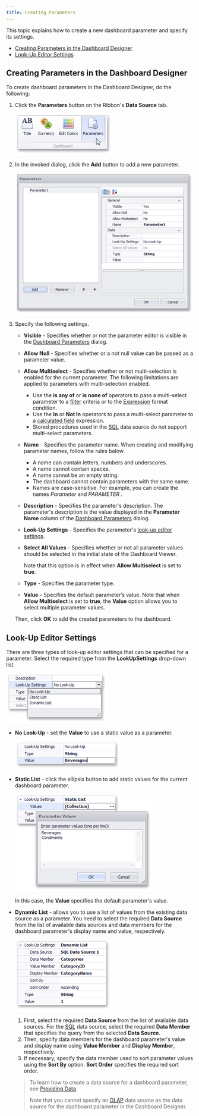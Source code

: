 ```yaml
---
title: Creating Parameters
---
```

This topic explains how to create a new dashboard parameter and specify its settings.
* [Creating Parameters in the Dashboard Designer](#creating-parameters-in-the-dashboard-designer)
* [Look-Up Editor Settings](#look-up-editor-settings)

## <a name="creating-parameters-in-the-dashboard-designer"/>Creating Parameters in the Dashboard Designer
To create dashboard parameters in the Dashboard Designer, do the following:
1. Click the **Parameters** button on the Ribbon's **Data Source** tab.
	
	![Parameters_AddParameterButton_Ribbon](../../../../images/Img21711.png)
2. In the invoked dialog, click the **Add** button to add a new parameter.
	
	![Parameters_ParametersDialog](../../../../images/Img21716.png)
3. Specify the following settings.
	* **Visible** - Specifies whether or not the parameter editor is visible in the [Dashboard Parameters](../../../../../dashboard-for-desktop/articles/dashboard-designer/data-analysis/using-dashboard-parameters/requesting-parameter-values.md) dialog.
	* **Allow Null** - Specifies whether or a not null value can be passed as a parameter value.
	* **Allow Multiselect** - Specifies whether or not multi-selection is enabled for the current parameter. The following limitations are applied to parameters with multi-selection enabled.
		* Use the **is any of** or **is none of** operators to pass a multi-select parameter to a [filter](../../../../../dashboard-for-desktop/articles/dashboard-designer/data-shaping/filtering.md) criteria or to the [Expression](../../../../../dashboard-for-desktop/articles/dashboard-designer/appearance-customization/conditional-formatting/expression.md) format condition.
		* Use the **In** or **Not In** operators to pass a multi-select parameter to a [calculated field](../../../../../dashboard-for-desktop/articles/dashboard-designer/working-with-data/creating-calculated-fields.md) expression.
		* Stored procedures used in the [SQL](../../../../../dashboard-for-desktop/articles/dashboard-designer/working-with-data/stored-procedures.md) data source do not support multi-select parameters.
	* **Name** - Specifies the parameter name. When creating and modifying parameter names, follow the rules below.
		* A name can contain letters, numbers and underscores.
		* A name cannot contain spaces.
		* A name cannot be an empty string.
		* The dashboard cannot contain parameters with the same name.
		* Names are case-sensitive. For example, you can create the names _Parameter_ and _PARAMETER_ .
	* **Description** - Specifies the parameter's description. The parameter's description is the value displayed in the **Parameter Name** column of the [Dashboard Parameters](../../../../../dashboard-for-desktop/articles/dashboard-designer/data-analysis/using-dashboard-parameters/requesting-parameter-values.md) dialog.
	* **Look-Up Settings**  -  Specifies the parameter's [look-up editor settings](#look-up-editor-settings).
	* **Select All Values** - Specifies whether or not all parameter values should be selected in the initial state of the Dashboard Viewer.
		
		Note that this option is in effect when **Allow Multiselect** is set to **true**.
	* **Type** - Specifies the parameter type.
	* **Value** - Specifies the default parameter’s value. Note that when **Allow Multiselect** is set to **true**, the **Value** option allows you to select multiple parameter values.
	
	Then, click **OK** to add the created parameters to the dashboard.

## <a name="look-up-editor-settings"/>Look-Up Editor Settings
There are three types of look-up editor settings that can be specified for a parameter. Select the required type from the **LookUpSettings** drop-down list.

![Parameters_ParametersDialog_LookUpSettings](../../../../images/Img21718.png)
* **No Look-Up** - set the **Value** to use a static value as a parameter.
	
	![Parameters_LookUpSettings_NoLookUp](../../../../images/Img21722.png)
* **Static List** - click the ellipsis button to add static values for the current dashboard parameter.
	
	![Parameters_LookUpSettings_Static](../../../../images/Img21723.png)
	
	In this case, the **Value** specifies the default parameter's value.
* **Dynamic List** - allows you to use a list of values from the existing data source as a parameter. You need to select the required **Data Source** from the list of available data sources and data members for the dashboard parameter's display name and value, respectively.
	
	![Parameters_LookUpSettings_Dynamic](../../../../images/Img21842.png)
	1. First, select the required **Data Source** from the list of available data sources. For the [SQL](../../../../../dashboard-for-desktop/articles/dashboard-designer/providing-data/connecting-to-sql-databases.md) data source, select the required **Data Member** that specifies the query from the selected **Data Source**.
	2. Then, specify data members for the dashboard parameter's value and display name using **Value Member** and **Display Member**, respectively.
	3. If necessary, specify the data member used to sort parameter values using the **Sort By** option. **Sort Order** specifies the required sort order.
	
	> To learn how to create a data source for a dashboard parameter, see [Providing Data](../../../../../dashboard-for-desktop/articles/dashboard-designer/providing-data.md).
	> 
	> Note that you cannot specify an [OLAP](../../../../../dashboard-for-desktop/articles/dashboard-designer/providing-data/connecting-to-olap-cubes.md) data source as the data source for the dashboard parameter in the Dashboard Designer.